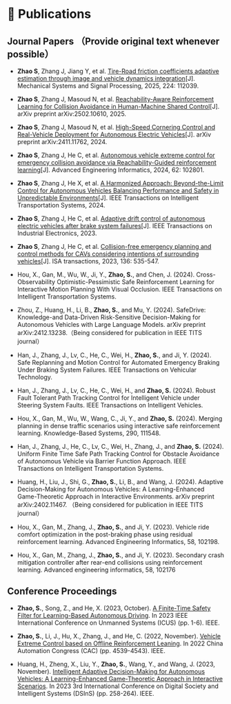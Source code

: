 
# 📝 Publications
## Journal Papers （Provide original text whenever possible）

- **Zhao S**, Zhang J, Jiang Y, et al. [Tire-Road friction coefficients adaptive estimation through image and vehicle dynamics integration](https://drive.google.com/file/d/1zTifikSaW06fIksXDjQr9h7dws8O3gsA/view?usp=share_link)[J]. Mechanical Systems and Signal Processing, 2025, 224: 112039.

- **Zhao S**, Zhang J, Masoud N, et al. [Reachability-Aware Reinforcement Learning for Collision Avoidance in Human-Machine Shared Control](https://arxiv.org/pdf/2502.10610)[J]. arXiv preprint 	arXiv:2502.10610, 2025.

- **Zhao S**, Zhang J, Masoud N, et al. [High-Speed Cornering Control and Real-Vehicle Deployment for Autonomous Electric Vehicles](https://arxiv.org/pdf/2411.11762)[J]. arXiv preprint arXiv:2411.11762, 2024.

- **Zhao S**, Zhang J, He C, et al. [Autonomous vehicle extreme control for emergency collision avoidance via Reachability-Guided reinforcement learning](https://drive.google.com/file/d/1dHCw_m89mbfJl-yPkBv-qhTq8YIDRSsJ/view?usp=share_link)[J]. Advanced Engineering Informatics, 2024, 62: 102801.

- **Zhao S**, Zhang J, He X, et al. [A Harmonized Approach: Beyond-the-Limit Control for Autonomous Vehicles Balancing Performance and Safety in Unpredictable Environments](https://drive.google.com/file/d/1_Hbn5ef1CwqQCXYf1hKjABz296mYkgFT/view?usp=share_link)[J]. IEEE Transactions on Intelligent Transportation Systems, 2024.

- **Zhao S**, Zhang J, He C, et al. [Adaptive drift control of autonomous electric vehicles after brake system failures](https://drive.google.com/file/d/1DRHJwYoV7T6gSx6Av7GBnJkuxJ--IC87/view?usp=sharing)[J]. IEEE Transactions on Industrial Electronics, 2023.

- **Zhao S**, Zhang J, He C, et al. [Collision-free emergency planning and control methods for CAVs considering intentions of surrounding vehicles](https://drive.google.com/file/d/1ECb2eiULj8DFUzP41ASp0b41AI3o1mUL/view?usp=sharing)[J]. ISA transactions, 2023, 136: 535-547.

- Hou, X., Gan, M., Wu, W., Ji, Y., **Zhao, S.**, and Chen, J. (2024). Cross-Observability Optimistic-Pessimistic Safe Reinforcement Learning for Interactive Motion Planning With Visual Occlusion. IEEE Transactions on Intelligent Transportation Systems.

- Zhou, Z., Huang, H., Li, B., **Zhao, S.**, and Mu, Y. (2024). SafeDrive: Knowledge-and Data-Driven Risk-Sensitive Decision-Making for Autonomous Vehicles with Large Language Models. arXiv preprint arXiv:2412.13238.（Being considered for publication in IEEE TITS journal）

- Han, J., Zhang, J., Lv, C., He, C., Wei, H., **Zhao, S.**, and Ji, Y. (2024). Safe Replanning and Motion Control for Automated Emergency Braking Under Braking System Failures. IEEE Transactions on Vehicular Technology.

- Han, J., Zhang, J., Lv, C., He, C., Wei, H., and **Zhao, S.** (2024). Robust Fault Tolerant Path Tracking Control for Intelligent Vehicle under Steering System Faults. IEEE Transactions on Intelligent Vehicles.

- Hou, X., Gan, M., Wu, W., Wang, C., Ji, Y., and **Zhao, S.** (2024). Merging planning in dense traffic scenarios using interactive safe reinforcement learning. Knowledge-Based Systems, 290, 111548.

- Han, J., Zhang, J., He, C., Lv, C., Wei, H., Zhang, J., and **Zhao, S.** (2024). Uniform Finite Time Safe Path Tracking Control for Obstacle Avoidance of Autonomous Vehicle via Barrier Function Approach. IEEE Transactions on Intelligent Transportation Systems.

- Huang, H., Liu, J., Shi, G., **Zhao, S.**, Li, B., and Wang, J. (2024). Adaptive Decision-Making for Autonomous Vehicles: A Learning-Enhanced Game-Theoretic Approach in Interactive Environments. arXiv preprint arXiv:2402.11467. （Being considered for publication in IEEE TITS journal）

- Hou, X., Gan, M., Zhang, J., **Zhao, S.**, and Ji, Y. (2023). Vehicle ride comfort optimization in the post-braking phase using residual reinforcement learning. Advanced Engineering Informatics, 58, 102198.

- Hou, X., Gan, M., Zhang, J., **Zhao, S.**, and Ji, Y. (2023). Secondary crash mitigation controller after rear-end collisions using reinforcement learning. Advanced engineering informatics, 58, 102176
## Conference Proceedings

- **Zhao, S.**, Song, Z., and He, X. (2023, October). [A Finite-Time Safety Filter for Learning-Based Autonomous Driving](https://drive.google.com/file/d/10KBNfvDTjCqqQ5c1vY6YNjazuO0zYpQp/view?usp=sharing). In 2023 IEEE International Conference on Unmanned Systems (ICUS) (pp. 1-6). IEEE.

- **Zhao, S.**, Li, J., Hu, X., Zhang, J., and He, C. (2022, November). [Vehicle Extreme Control based on Offline Reinforcement Leaning](https://drive.google.com/file/d/15DzSQXEpZ2R1TXRJKxyecE2d_uNh5IVF/view?usp=share_link). In 2022 China Automation Congress (CAC) (pp. 4539-4543). IEEE.

- Huang, H., Zheng, X., Liu, Y., **Zhao, S.**, Wang, Y., and Wang, J. (2023, November). [Intelligent Adaptive Decision-Making for Autonomous Vehicles: A Learning-Enhanced Game-Theoretic Approach in Interactive Scenarios](https://drive.google.com/file/d/19r-ZDheuFTYboFM1y8zyxn_AvNu4lcez/view?usp=sharing). In 2023 3rd International Conference on Digital Society and Intelligent Systems (DSInS) (pp. 258-264). IEEE.
